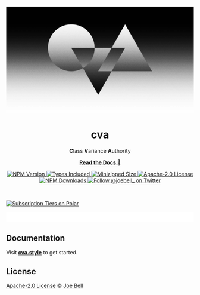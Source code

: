 ![CVA](/docs/latest/public/assets/img/wallpaper-hd.jpg)

<h1 align="center">cva</h1>

<p align="center">
  <strong>C</strong>lass <strong>V</strong>ariance <strong>A</strong>uthority
</p>

<p align="center">
  <a href="https://cva.style"><strong>Read the Docs 📖</strong></a>
</p>

<p align="center">
  <a href="https://www.npmjs.com/package/class-variance-authority">
    <img alt="NPM Version" src="https://badgen.net/npm/v/class-variance-authority" />
  </a>
  <a href="https://www.npmjs.com/package/class-variance-authority">
    <img alt="Types Included" src="https://badgen.net/npm/types/class-variance-authority" />
  </a>
  <a href="https://bundlephobia.com/result?p=class-variance-authority">
    <img alt="Minizipped Size" src="https://img.shields.io/bundlephobia/minzip/class-variance-authority" />
  </a>
  <a href="https://github.com/joe-bell/cva/blob/main/LICENSE">
    <img alt="Apache-2.0 License" src="https://badgen.net/github/license/joe-bell/cva" />
  </a>
  <a href="https://www.npmjs.com/package/class-variance-authority">
    <img alt="NPM Downloads" src="https://badgen.net/npm/dm/class-variance-authority" />
  </a>
  <a href="https://twitter.com/joebell_">
    <img alt="Follow @joebell_ on Twitter" src="https://img.shields.io/twitter/follow/joebell_.svg?style=social&label=Follow" />
  </a>
</p>

<br />

<a href="https://polar.sh/cva"><picture><source media="(prefers-color-scheme: dark)" srcset="https://polar.sh/embed/tiers.svg?org=cva&darkmode"><img alt="Subscription Tiers on Polar" src="https://polar.sh/embed/tiers.svg?org=cva"></picture></a>

<p align="center">
  <a href="./.github/static/sponsorkit/sponsors.svg">
    <img src='./.github/static/sponsorkit/sponsors.svg'/>
  </a>
</p>

## Documentation

Visit [**cva.style**](https://cva.style) to get started.

## License

[Apache-2.0 License](/LICENSE) © [Joe Bell](https://twitter.com/joebell_)
